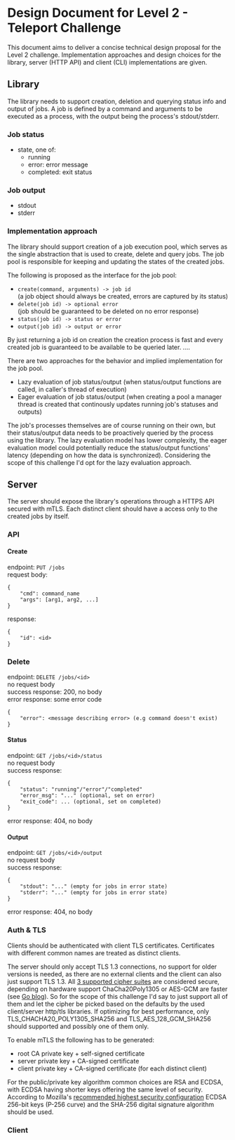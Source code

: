 # Design Document for Level 2 - Teleport Challenge

This document aims to deliver a concise technical design proposal for the Level 2 challenge.
Implementation approaches and design choices for the library, server (HTTP API) 
and client (CLI) implementations are given.

## Library

The library needs to support creation, deletion and querying status info and output of jobs.
A job is defined by a command and arguments to be executed as a process, with the output being the process's stdout/stderr.

### Job status

- state, one of:
    - running
    - error: error message
    - completed: exit status

### Job output

- stdout
- stderr

### Implementation approach

The library should support creation of a job execution pool, which serves as the single abstraction
that is used to create, delete and query jobs. 
The job pool is responsible for keeping and updating the states of the created jobs.

The following is proposed as the interface for the job pool:

- `create(command, arguments) -> job id`  
  (a job object should always be created, errors are captured by its status)  
- `delete(job id) -> optional error`  
  (job should be guaranteed to be deleted on no error response)  
- `status(job id) -> status or error`  
- `output(job id) -> output or error`  

By just returning a job id on creation the creation process is fast and every created job is guaranteed
to be available to be queried later. ....

There are two approaches for the behavior and implied implementation for the job pool.
- Lazy evaluation of job status/output
  (when status/output functions are called, in caller's thread of execution)
- Eager evaluation of job status/output
  (when creating a pool a manager thread is created that continously updates 
  running job's statuses and outputs)

The job's processes themselves are of course running on their own, but their status/output
data needs to be proactively queried by the process using the library.
The lazy evaluation model has lower complexity, the eager evaluation model could potentially
reduce the status/output functions' latency (depending on how the data is synchronized).
Considering the scope of this challenge I'd opt for the lazy evaluation approach.

## Server

The server should expose the library's operations through a HTTPS API secured with mTLS.
Each distinct client should have a access only to the created jobs by itself.

### API

#### Create
endpoint: `PUT /jobs`  
request body: 
```
{
    "cmd": command_name
    "args": [arg1, arg2, ...]
}
```
response:  
```
{ 
    "id": <id> 
}
```

### Delete
endpoint: `DELETE /jobs/<id>`  
no request body  
success response: 200, no body  
error response: 
some error code
```
{
    "error": <message describing error> (e.g command doesn't exist)
}
```

#### Status
endpoint: `GET /jobs/<id>/status`  
no request body  
success response:  
```
{ 
    "status": "running"/"error"/"completed"
    "error_msg": "..." (optional, set on error)
    "exit_code": ... (optional, set on completed)
}
```
error response: 404, no body

#### Output
endpoint: `GET /jobs/<id>/output`  
no request body  
success response:  
```
{ 
    "stdout": "..." (empty for jobs in error state)
    "stderr": "..." (empty for jobs in error state)
}
```
error response: 404, no body

### Auth & TLS

Clients should be authenticated with client TLS certificates.
Certificates with different common names are treated as distinct clients.

The server should only accept TLS 1.3 connections, no support for older versions
is needed, as there are no external clients and the client can also just support TLS 1.3.
All [3 supported cipher suites](https://datatracker.ietf.org/doc/html/rfc8446#section-9.1) 
are considered secure, 
depending on hardware support ChaCha20Poly1305 or AES-GCM are faster 
(see [Go blog](https://go.dev/blog/tls-cipher-suites)).
So for the scope of this challenge I'd say to just support all of them and let the cipher
be picked based on the defaults by the used client/server http/tls libraries.
If optimizing for best performance, only TLS_CHACHA20_POLY1305_SHA256 and
TLS_AES_128_GCM_SHA256 should supported and possibly one of them only.

To enable mTLS the following has to be generated:
- root CA private key + self-signed certificate
- server private key + CA-signed certificate 
- client private key + CA-signed certificate (for each distinct client)

For the public/private key algorithm common choices are RSA and ECDSA,
with ECDSA having shorter keys offering the same level of security.
According to Mozilla's [recommended highest security configuration](https://wiki.mozilla.org/Security/Server_Side_TLS#Modern_compatibility)
ECDSA 256-bit keys (P-256 curve) and the SHA-256 digital signature algorithm should be used.

### Client
